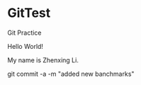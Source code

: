 # GitTest
Git Practice


Hello World!


My name is Zhenxing Li.


git commit -a -m "added new banchmarks"